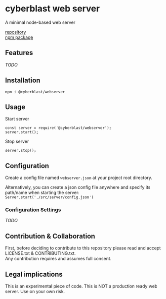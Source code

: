 # cyberblast web server

A minimal node-based web server

[repository](https://github.com/cyberblast/WebServer)  
[npm package](https://www.npmjs.com/package/@cyberblast/webserver)

## Features

_TODO_

## Installation 

`npm i @cyberblast/webserver`

## Usage

Start server
```
const server = require('@cyberblast/webserver');
server.start();
```
Stop server
```
server.stop();
```

## Configuration

Create a config file named `webserver.json` at your project root directory. 

Alternatively, you can create a json config file anywhere and specify its path/name when starting the server: `Server.start('./src/server/config.json')`

### Configuration Settings

_TODO_

## Contribution & Collaboration

First, before deciding to contribute to this repository please read and accept LICENSE.txt & CONTRIBUTING.txt.  
Any contribution requires and assumes full consent.

## Legal implications

This is an experimental piece of code. This is NOT a production ready web server. Use on your own risk.
